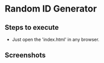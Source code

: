 # Random ID Generator

## Steps to execute
- Just open the 'index.html' in any browser.

## Screenshots
![]()
